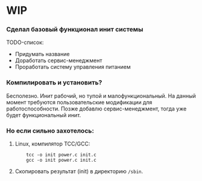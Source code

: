 # WIP
### Сделал базовый функционал инит системы


TODO-список:
- Придумать название
- Доработать сервис-менеджмент
- Проработать систему управления питанием

### Компилировать и установить?
Бесполезно. Инит рабочий, но тупой и малофункциональный. На данный момент требуются пользовательские модификации для работоспособности.
Позже добавлю сервис-менеджмент, тогда уже будет функциональный инит.

### Но если сильно захотелось:
1. Linux, компилятор TCC/GCC:

           tcc -o init power.c init.c
           gcc -o init power.c init.c
2. Скопировать результат (init) в директорию ```/sbin```.
